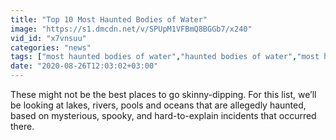 ```yaml
---
title: "Top 10 Most Haunted Bodies of Water"
image: "https://s1.dmcdn.net/v/SPUpM1VFBmQ8BGGb7/x240"
vid_id: "x7vnsuu"
categories: "news"
tags: ["most haunted bodies of water","haunted bodies of water","most haunted places"]
date: "2020-08-26T12:03:02+03:00"
---
```

These might not be the best places to go skinny-dipping. For this list, we’ll be looking at lakes, rivers, pools and oceans that are allegedly haunted, based on mysterious, spooky, and hard-to-explain incidents that occurred there.

